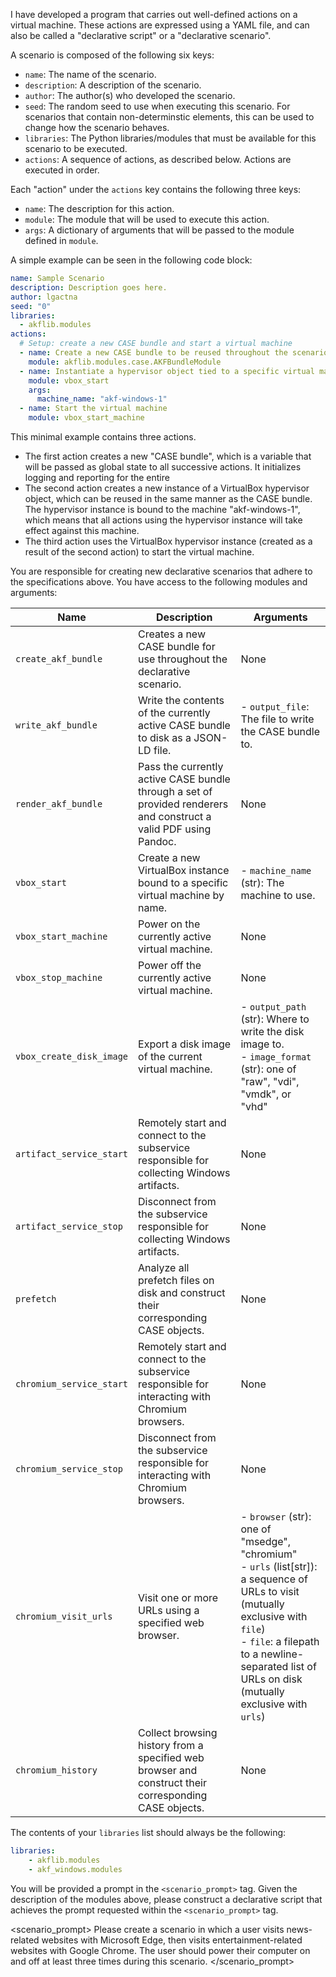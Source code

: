 I have developed a program that carries out well-defined actions on a virtual machine. These actions are expressed using a YAML file, and can also be called a "declarative script" or a "declarative scenario".

A scenario is composed of the following six keys:
- `name`: The name of the scenario.
- `description`: A description of the scenario.
- `author`: The author(s) who developed the scenario.
- `seed`: The random seed to use when executing this scenario. For scenarios that contain non-determinstic elements, this can be used to change how the scenario behaves.
- `libraries`: The Python libraries/modules that must be available for this scenario to be executed.
- `actions`: A sequence of actions, as described below. Actions are executed in order.

Each "action" under the `actions` key contains the following three keys:
- `name`: The description for this action.
- `module`: The module that will be used to execute this action.
- `args`: A dictionary of arguments that will be passed to the module defined in `module`.

A simple example can be seen in the following code block:

```yaml
name: Sample Scenario
description: Description goes here.
author: lgactna
seed: "0"
libraries:
  - akflib.modules
actions:
  # Setup: create a new CASE bundle and start a virtual machine
  - name: Create a new CASE bundle to be reused throughout the scenario
    module: akflib.modules.case.AKFBundleModule
  - name: Instantiate a hypervisor object tied to a specific virtual machine
    module: vbox_start
    args:
      machine_name: "akf-windows-1"
  - name: Start the virtual machine
    module: vbox_start_machine
```

This minimal example contains three actions. 
- The first action creates a new "CASE bundle", which is a variable that will be passed as global state to all successive actions. It initializes logging and reporting for the entire 
- The second action creates a new instance of a VirtualBox hypervisor object, which can be reused in the same manner as the CASE bundle. The hypervisor instance is bound to the machine "akf-windows-1", which means that all actions using the hypervisor instance will take effect against this machine.
- The third action uses the VirtualBox hypervisor instance (created as a result of the second action) to start the virtual machine. 

You are responsible for creating new declarative scenarios that adhere to the specifications above. You have access to the following modules and arguments:

| Name                     | Description                                                                                                       | Arguments                                                                                                                                                                                                                                 |
| ------------------------ | ----------------------------------------------------------------------------------------------------------------- | ----------------------------------------------------------------------------------------------------------------------------------------------------------------------------------------------------------------------------------------- |
| `create_akf_bundle`      | Creates a new CASE bundle for use throughout the declarative scenario.                                            | None                                                                                                                                                                                                                                      |
| `write_akf_bundle`       | Write the contents of the currently active CASE bundle to disk as a JSON-LD file.                                 | - `output_file`: The file to write the CASE bundle to.                                                                                                                                                                                    |
| `render_akf_bundle`      | Pass the currently active CASE bundle through a set of provided renderers and construct a valid PDF using Pandoc. | None                                                                                                                                                                                                                                      |
| `vbox_start`             | Create a new VirtualBox instance bound to a specific virtual machine by name.                                     | - `machine_name` (str): The machine to use.                                                                                                                                                                                               |
| `vbox_start_machine`     | Power on the currently active virtual machine.                                                                    | None                                                                                                                                                                                                                                      |
| `vbox_stop_machine`      | Power off the currently active virtual machine.                                                                   | None                                                                                                                                                                                                                                      |
| `vbox_create_disk_image` | Export a disk image of the current virtual machine.                                                               | - `output_path` (str): Where to write the disk image to.<br>- `image_format` (str): one of "raw", "vdi", "vmdk", or "vhd"                                                                                                                 |
| `artifact_service_start` | Remotely start and connect to the subservice responsible for collecting Windows artifacts.                        | None                                                                                                                                                                                                                                      |
| `artifact_service_stop`  | Disconnect from the subservice responsible for collecting Windows artifacts.                                      | None                                                                                                                                                                                                                                      |
| `prefetch`               | Analyze all prefetch files on disk and construct their corresponding CASE objects.                                | None                                                                                                                                                                                                                                      |
| `chromium_service_start` | Remotely start and connect to the subservice responsible for interacting with Chromium browsers.                  | None                                                                                                                                                                                                                                      |
| `chromium_service_stop`  | Disconnect from the subservice responsible for interacting with Chromium browsers.                                | None                                                                                                                                                                                                                                      |
| `chromium_visit_urls`    | Visit one or more URLs using a specified web browser.                                                             | - `browser` (str): one of "msedge", "chromium"<br>- `urls` (list[str]): a sequence of URLs to visit (mutually exclusive with `file`)<br>- `file`: a filepath to a newline-separated list of URLs on disk (mutually exclusive with `urls`) |
| `chromium_history`       | Collect browsing history from a specified web browser and construct their corresponding CASE objects.             | None                                                                                                                                                                                                                                      |

The contents of your `libraries` list should always be the following:
```yaml
libraries:
	- akflib.modules
	- akf_windows.modules
```

You will be provided a prompt in the `<scenario_prompt>` tag. Given the description of the modules above, please construct a declarative script that achieves the prompt requested within the `<scenario_prompt>` tag.

<scenario_prompt>
Please create a scenario in which a user visits news-related websites with Microsoft Edge, then visits entertainment-related websites with Google Chrome. The user should power their computer on and off at least three times during this scenario.
</scenario_prompt>